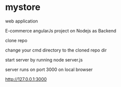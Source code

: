 # mystore
web application

E-commerce angularJs project on Nodejs as Backend

clone repo

change your cmd directory to the cloned repo dir

start server by running node server.js

server runs on port 3000 on local browser

http://127.0.0.1:3000


